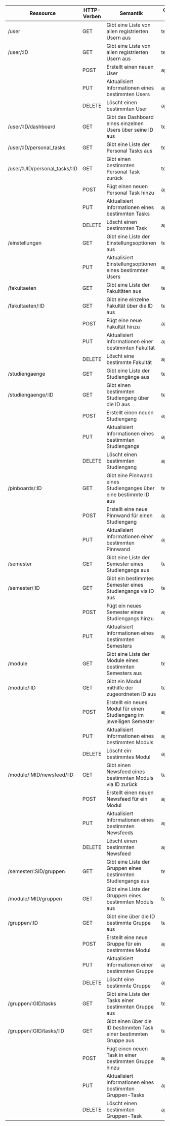 | Ressource  | HTTP-Verben | Semantik | Content-type (req) | Content-type (res) |
| ------------- | ------------- | ------------- | ------------- | ------------- |
| /user | GET | Gibt eine Liste von allen registrierten Usern aus | text/plain | application/json |
| /user/:ID | GET | Gibt eine Liste von allen registrierten Usern aus | text/plain | application/json |
| | POST | Erstellt einen neuen User | application/json | application/json |
| | PUT | Aktualisiert Informationen eines bestimmten Users | application/json | application/json |
| | DELETE | Löscht einen bestimmten User | application/json | application/json |
| /user/:ID/dashboard | GET | Gibt das Dashboard eines einzelnen Users über seine ID aus | text/plain | application/json |
| /user/:ID/personal_tasks | GET | Gibt eine Liste der Personal Tasks aus | text/plain | application/json |
| /user/:UID/personal_tasks/:ID | GET | Gibt einen bestimmten Personal Task zurück | text/plain | application/json |
| | POST | Fügt einen neuen Personal Task hinzu | application/json | application/json |
| | PUT | Aktualisiert Informationen eines bestimmten Tasks | application/json | application/json |
| | DELETE | Löscht einen bestimmten Task | application/json | application/json |
| /einstellungen | GET | Gibt eine Liste der Einstellungsoptionen aus | text/plain | application/json |
| | PUT | Aktualisiert Einstellungsoptionen eines bestimmten Users | application/json | application/json |
| /fakultaeten | GET | Gibt eine Liste der Fakultäten aus | text/plain | application/json |
| /fakultaeten/:ID | GET | Gibt eine einzelne Fakultät über die ID aus | text/plain | application/json |
| | POST | Fügt eine neue Fakultät hinzu | application/json | application/json |
| | PUT | Aktualisiert Informationen einer bestimmten Fakultät | application/json | application/json |
| | DELETE | Löscht eine bestimmte Fakultät | application/json | application/json |
| /studiengaenge | GET | Gibt eine Liste der Studiengänge aus | text/plain | application/json |
| /studiengaenge/:ID | GET | Gibt einen bestimmten Studiengang über die ID aus | text/plain | application/json |
| | POST | Erstellt einen neuen Studiengang | application/json | application/json |
| | PUT | Aktualisiert Informationen eines bestimmten Studiengangs | application/json | application/json |
| | DELETE | Löscht einen bestimmten Studiengang | application/json | application/json |
| /pinboards/:ID | GET | Gibt eine Pinnwand eines Studienganges über eine bestimmte ID aus | text/plain | application/json |
| | POST | Erstellt eine neue Pinnwand für einen Studiengang | application/json | application/json |
| | PUT | Aktualisiert Informationen einer bestimmten Pinnwand | application/json | application/json |
| /semester | GET | Gibt eine Liste der Semester eines Studiengangs aus | text/plain | application/json |
| /semester/:ID | GET | Gibt ein bestimmtes Semester eines Studiengangs via ID aus | text/plain | application/json |
| | POST | Fügt ein neues Semester eines Studiengangs hinzu | application/json | application/json |
| | PUT | Aktualisiert Informationen eines bestimmten Semesters | application/json | application/json |
| /module | GET | Gibt eine Liste der Module eines bestimmten Semesters aus | text/plain | application/json |
| /module/:ID | GET | Gibt ein Modul mithilfe der zugeordneten ID aus | text/plain | application/json |
| | POST | Erstellt ein neues Modul für einen Studiengang im jeweiligen Semester  | application/json | application/json |
| | PUT | Aktualisiert Informationen eines bestimmten Moduls | application/json | application/json |
| | DELETE | Löscht ein bestimmtes Modul | application/json | application/json |
| /module/:MID/newsfeed/:ID | GET | Gibt einen Newsfeed eines bestimmten Moduls via ID zurück | text/plain | application/json |
| | POST |  Erstellt einen neuen Newsfeed für ein Modul | application/json | application/json |
| | PUT | Aktualisiert Informationen eines bestimmten Newsfeeds | application/json | application/json |
| | DELETE | Löscht einen bestimmten Newsfeed | application/json | application/json |
| /semester/:SID/gruppen | GET | Gibt eine Liste der Gruppen eines bestimmten Studiengangs aus | text/plain | application/json |
| /module/:MID/gruppen | GET | Gibt eine Liste der Gruppen eines bestimmten Moduls aus | text/plain | application/json |
| /gruppen/:ID | GET | Gibt eine über die ID bestimmte Gruppe aus | text/plain | application/json |
| | POST | Erstellt eine neue Gruppe für ein bestimmtes Modul | application/json | application/json |
| | PUT | Aktualisiert Informationen einer bestimmten Gruppe | application/json | application/json |
| | DELETE | Löscht eine bestimmte Gruppe | application/json | application/json |
| /gruppen/:GID/tasks | GET | Gibt eine Liste der Tasks einer bestimmten Gruppe aus | text/plain | application/json |
| /gruppen/:GID/tasks/:ID | GET | Gibt einen über die ID bestimmten Task einer bestimmten Gruppe aus | text/plain | application/json |
| | POST | Fügt einen neuen Task in einer bestimmten Gruppe hinzu | application/json | application/json |
| | PUT | Aktualisiert Informationen eines bestimmten Gruppen-Tasks | application/json | application/json |
| | DELETE | Löscht einen bestimmten Gruppen-Task | application/json | application/json |

